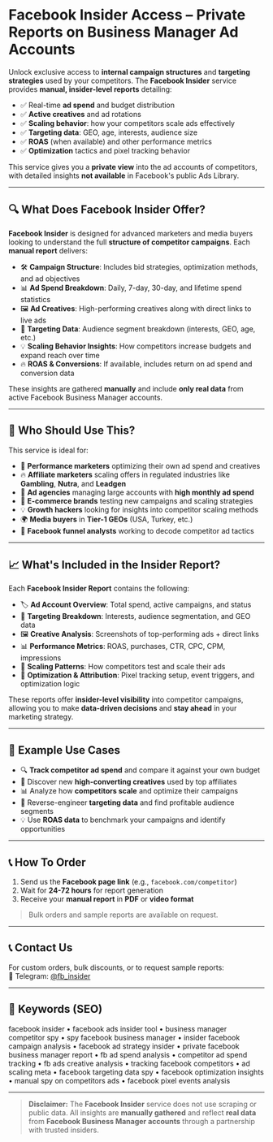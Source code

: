 # Facebook Insider Access – Private Reports on Business Manager Ad Accounts

Unlock exclusive access to **internal campaign structures** and **targeting strategies** used by your competitors. The **Facebook Insider** service provides **manual, insider-level reports** detailing:

- ✅ Real-time **ad spend** and budget distribution
- ✅ **Active creatives** and ad rotations
- ✅ **Scaling behavior**: how your competitors scale ads effectively
- ✅ **Targeting data**: GEO, age, interests, audience size
- ✅ **ROAS** (when available) and other performance metrics
- ✅ **Optimization** tactics and pixel tracking behavior

This service gives you a **private view** into the ad accounts of competitors, with detailed insights **not available** in Facebook's public Ads Library.

---

## 🔍 What Does Facebook Insider Offer?

**Facebook Insider** is designed for advanced marketers and media buyers looking to understand the full **structure of competitor campaigns**. Each **manual report** delivers:

- 🛠️ **Campaign Structure**: Includes bid strategies, optimization methods, and ad objectives
- 📊 **Ad Spend Breakdown**: Daily, 7-day, 30-day, and lifetime spend statistics
- 🖼️ **Ad Creatives**: High-performing creatives along with direct links to live ads
- 🎯 **Targeting Data**: Audience segment breakdown (interests, GEO, age, etc.)
- 💡 **Scaling Behavior Insights**: How competitors increase budgets and expand reach over time
- 🔥 **ROAS & Conversions**: If available, includes return on ad spend and conversion data

These insights are gathered **manually** and include **only real data** from active Facebook Business Manager accounts.

---

## 🧠 Who Should Use This?

This service is ideal for:

- 🎯 **Performance marketers** optimizing their own ad spend and creatives  
- 🔥 **Affiliate marketers** scaling offers in regulated industries like **Gambling**, **Nutra**, and **Leadgen**  
- 💼 **Ad agencies** managing large accounts with **high monthly ad spend**  
- 🛒 **E-commerce brands** testing new campaigns and scaling strategies  
- 💡 **Growth hackers** looking for insights into competitor scaling methods  
- 🌍 **Media buyers** in **Tier-1 GEOs** (USA, Turkey, etc.)  
- 🧩 **Facebook funnel analysts** working to decode competitor ad tactics

---

## 📈 What's Included in the Insider Report?

Each **Facebook Insider Report** contains the following:

- 🏷️ **Ad Account Overview**: Total spend, active campaigns, and status
- 🎯 **Targeting Breakdown**: Interests, audience segmentation, and GEO data
- 🖼️ **Creative Analysis**: Screenshots of top-performing ads + direct links
- 📊 **Performance Metrics**: ROAS, purchases, CTR, CPC, CPM, impressions
- 🔄 **Scaling Patterns**: How competitors test and scale their ads
- 🧠 **Optimization & Attribution**: Pixel tracking setup, event triggers, and optimization logic

These reports offer **insider-level visibility** into competitor campaigns, allowing you to make **data-driven decisions** and **stay ahead** in your marketing strategy.

---

## 🧪 Example Use Cases

- 🔍 **Track competitor ad spend** and compare it against your own budget  
- 🏁 Discover new **high-converting creatives** used by top affiliates  
- 📊 Analyze how **competitors scale** and optimize their campaigns  
- 🎯 Reverse-engineer **targeting data** and find profitable audience segments  
- 💡 Use **ROAS data** to benchmark your campaigns and identify opportunities

---

## 📞 How To Order

1. Send us the **Facebook page link** (e.g., `facebook.com/competitor`)
2. Wait for **24-72 hours** for report generation
3. Receive your **manual report** in **PDF** or **video format**

> Bulk orders and sample reports are available on request.

---

## 📞 Contact Us

For custom orders, bulk discounts, or to request sample reports:  
📩 Telegram: [@fb_insider](https://t.me/fb_insider)

---

## 🔑 Keywords (SEO)

facebook insider • facebook ads insider tool • business manager competitor spy • spy facebook business manager • insider facebook campaign analysis • facebook ad strategy insider • private facebook business manager report • fb ad spend analysis • competitor ad spend tracking • fb ads creative analysis • tracking facebook competitors • ad scaling meta • facebook targeting data spy • facebook optimization insights • manual spy on competitors ads • facebook pixel events analysis

---

> **Disclaimer:** The **Facebook Insider** service does not use scraping or public data. All insights are **manually gathered** and reflect **real data** from **Facebook Business Manager accounts** through a partnership with trusted insiders.
